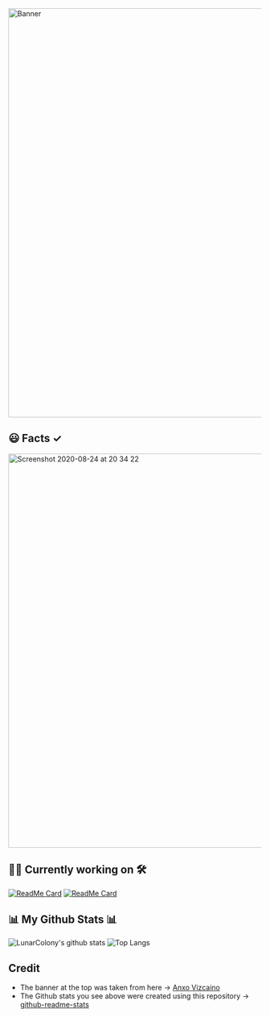 <img width="813" alt="Banner" src="https://user-images.githubusercontent.com/64978825/90547667-c9279000-e183-11ea-945b-52b5a2f9467b.gif">


## 😃 Facts ✓
<img width="783" alt="Screenshot 2020-08-24 at 20 34 22" src="https://user-images.githubusercontent.com/64978825/91087994-3be3b000-e649-11ea-87b7-997475a8b6d8.png">

## 👷‍♂️ Currently working on 🛠
[![ReadMe Card](https://github-readme-stats.vercel.app/api/pin/?username=LunarColony&repo=Atmoswift)](https://github.com/LunarColony/Atmoswift)
[![ReadMe Card](https://github-readme-stats.vercel.app/api/pin/?username=LunarColony&repo=SwiftUI-Tasks-App)](https://github.com/LunarColony/SwiftUI-Tasks-App)

## 📊 My Github Stats 📊
![LunarColony's github stats](https://github-readme-stats.vercel.app/api?username=LunarColony&show_icons=true)
![Top Langs](https://github-readme-stats.vercel.app/api/top-langs/?username=LunarColony)

## Credit
- The banner at the top was taken from here -> [Anxo Vizcaino](https://www.behance.net/anxovizcaino)
- The Github stats you see above were created using this repository -> [github-readme-stats](https://github.com/anuraghazra/github-readme-stats#github-stats-card)
